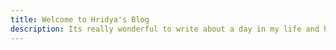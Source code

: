 ```yaml
---
title: Welcome to Hridya's Blog
description: Its really wonderful to write about a day in my life and how special this day is since its my birthday.22 years have been an amazing journey thriugh out. Thank u almighty.
---
```



